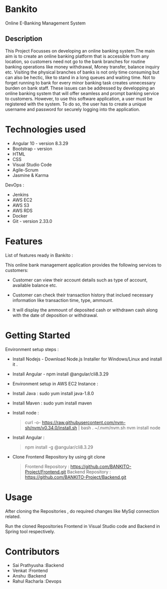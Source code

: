 # Bankito
Online E-Banking Management System 
## Description
This Project Focusses on developing an online banking system.The main aim is to create an online banking platform that is accessible from any location, so customers need not go to the bank branches for routine banking operations like money withdrawal, Money transfer, balance inquiry etc.
Visiting the physical branches of banks is not only time consuming but can also be hectic, like to stand in a long queues and waiting time. Not to forget running to bank for every minor banking task creates unnecessary burden on bank staff. These issues can be addressed by developping an online banking system that will offer seamless and prompt banking service to customers. However, to use this software application, a user must be registered with the system. To do so, the user has to create a unique username and password for securely logging into the application.


 # Technologies used 
 - Angular 10 - version 8.3.29
 - Bootstrap - version
 - HTML
 - CSS
 - Visual Studio Code
 - Agile-Scrum
 - Jasmine & Karma

DevOps :
 - Jenkins
 - AWS EC2
 - AWS S3
 - AWS RDS
 - Docker
 - Git - version 2.33.0

 # Features
 
 List of features ready in Bankito :
 
 This online bank management application provides the following services to customers:
	
- Customer can view their account details such as type of account, available balance etc.
	
- Customer can check their transaction history that inclued necessary information like transaction time, type, ammount.
	
- It will display the ammount of deposited cash or withdrawn cash along with the date of deposition or withdrawal.


# Getting Started 
Environment setup steps :

- Install Nodejs - Download Node.js Installer for Windows/Linux and install it .

- Install Angular - npm install @angular/cli8.3.29

- Environment setup in AWS EC2 Instance :

- Install Java : sudo yum install java-1.8.0

- Install Maven : sudo yum install maven

- Install node : 

	>curl -o- https://raw.githubusercontent.com/nvm-sh/nvm/v0.34.0/install.sh | bash
	>. ~/.nvm/nvm.sh
	>nvm install node
	
- Install Angular :

	>npm install -g @angular/cli8.3.29

- Clone Frontend Repository by using git clone <git link of Repository>
	
	>Frontend Repository : https://github.com/BANKITO-Project/Frontend.git
	>Backend Repository : https://github.com/BANKITO-Project/Backend.git

	
# Usage 
	
After cloning the Repositories , do required changes like MySql connection related.
	
Run the cloned Repositories Frontend in Visual Studio code and Backend in Spring tool respectively.
	
# Contributors 

- Sai Prathyusha :Backend
- Venkat :Frontend
- Anshu :Backend
- Rahul Racharla :Devops
	





	




 
 
 
  
  
